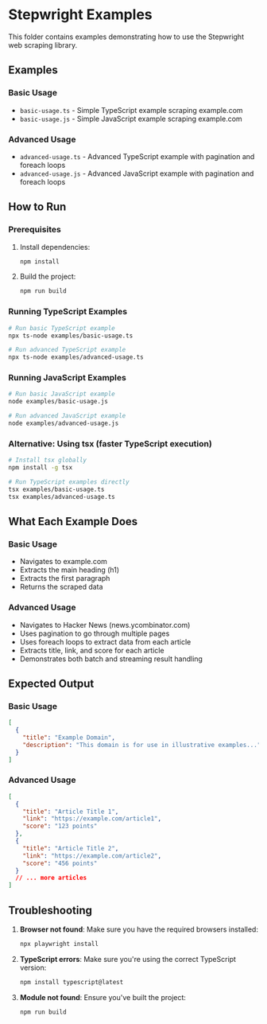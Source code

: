 # Stepwright Examples

This folder contains examples demonstrating how to use the Stepwright web scraping library.

## Examples

### Basic Usage
- `basic-usage.ts` - Simple TypeScript example scraping example.com
- `basic-usage.js` - Simple JavaScript example scraping example.com

### Advanced Usage
- `advanced-usage.ts` - Advanced TypeScript example with pagination and foreach loops
- `advanced-usage.js` - Advanced JavaScript example with pagination and foreach loops

## How to Run

### Prerequisites
1. Install dependencies:
   ```bash
   npm install
   ```

2. Build the project:
   ```bash
   npm run build
   ```

### Running TypeScript Examples

```bash
# Run basic TypeScript example
npx ts-node examples/basic-usage.ts

# Run advanced TypeScript example
npx ts-node examples/advanced-usage.ts
```

### Running JavaScript Examples

```bash
# Run basic JavaScript example
node examples/basic-usage.js

# Run advanced JavaScript example
node examples/advanced-usage.js
```

### Alternative: Using tsx (faster TypeScript execution)

```bash
# Install tsx globally
npm install -g tsx

# Run TypeScript examples directly
tsx examples/basic-usage.ts
tsx examples/advanced-usage.ts
```

## What Each Example Does

### Basic Usage
- Navigates to example.com
- Extracts the main heading (h1)
- Extracts the first paragraph
- Returns the scraped data

### Advanced Usage
- Navigates to Hacker News (news.ycombinator.com)
- Uses pagination to go through multiple pages
- Uses foreach loops to extract data from each article
- Extracts title, link, and score for each article
- Demonstrates both batch and streaming result handling

## Expected Output

### Basic Usage
```json
[
  {
    "title": "Example Domain",
    "description": "This domain is for use in illustrative examples..."
  }
]
```

### Advanced Usage
```json
[
  {
    "title": "Article Title 1",
    "link": "https://example.com/article1",
    "score": "123 points"
  },
  {
    "title": "Article Title 2", 
    "link": "https://example.com/article2",
    "score": "456 points"
  }
  // ... more articles
]
```

## Troubleshooting

1. **Browser not found**: Make sure you have the required browsers installed:
   ```bash
   npx playwright install
   ```

2. **TypeScript errors**: Make sure you're using the correct TypeScript version:
   ```bash
   npm install typescript@latest
   ```

3. **Module not found**: Ensure you've built the project:
   ```bash
   npm run build
   ```
